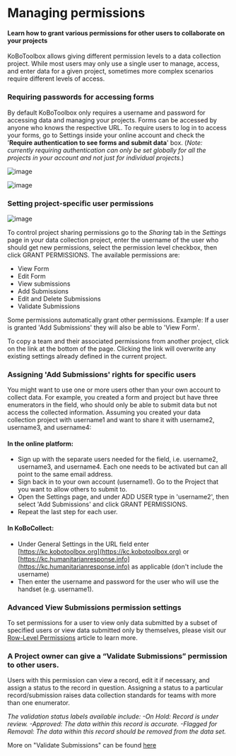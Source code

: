 # Managing permissions
#### Learn how to grant various permissions for other users to collaborate on your projects

KoBoToolbox allows giving different permission levels to a data collection project. While most users may only use a single user to manage, access, and enter data for a given project, sometimes more complex scenarios require different levels of access.

### Requiring passwords for accessing forms

By default KoBoToolbox only requires a username and password for accessing data and managing your projects. Forms can be accessed by anyone who knows the respective URL. To require users to log in to access your forms, go to Settings inside your online account and check the '**Require authentication to see forms and submit data**' box. (*Note: currently requiring authentication can only be set globally for all the projects in your account and not just for individual projects.*)


![image](/images/managing_permissions/account_settings.jpg)

![image](/images/managing_permissions/user_permissions.jpg)


### Setting project-specific user permissions

![image](/images/managing_permissions/proj_permissions.jpg)

To control project sharing permissions go to the *Sharing* tab in the *Settings* page in your data collection project, enter the username of the user who should get new permissions, select the permission level checkbox, then click GRANT PERMISSIONS. The available permissions are: 

* View Form 
* Edit Form 
* View submissions
* Add Submissions
* Edit and Delete Submissions
* Validate Submissions

Some permissions automatically grant other permissions. Example: If a user is granted 'Add Submissions' they will also be able to 'View Form'. 

To copy a team and their associated permissions from another project, click on the link at the bottom of the page. Clicking the link will overwrite any existing settings already defined in the current project. 

### Assigning 'Add Submissions' rights for specific users

You might want to use one or more users other than your own account to collect data. For example, you created a form and project but have three enumerators in the field, who should only be able to submit data but not access the collected information. Assuming you created your data collection project with username1 and want to share it with username2, username3, and username4:

#### In the online platform:

* Sign up with the separate users needed for the field, i.e. username2, username3, and username4. Each one needs to be activated but can all point to the same email address.
* Sign back in to your own account (username1). Go to the Project that you want to allow others to submit to.
* Open the Settings page, and under ADD USER type in 'username2', then select 'Add Submissions' and click GRANT PERMISSIONS.
* Repeat the last step for each user.

#### In KoBoCollect:

* Under General Settings in the URL field enter [https://kc.kobotoolbox.org](https://kc.kobotoolbox.org) or [https://kc.humanitarianresponse.info](https://kc.humanitarianresponse.info) as applicable (don't include the username)
* Then enter the username and password for the user who will use the handset (e.g. username1).

### Advanced View Submissions permission settings
To set permissions for a user to view only data submitted by a subset of specified users or view data submitted only by themselves, please visit our [Row-Level Permissions](https://support.kobotoolbox.org/en/articles/3345421-row-level-permissions) article to learn more. 

### A Project owner can give a “Validate Submissions” permission to other users.

Users with this permission can view a record, edit it if necessary, and assign a status to the record in question. Assigning a status to a particular record/submission raises data collection standards for teams with more than one enumerator.

*The validation status labels available include:
  -On Hold: Record is under review.
  -Approved: The data within this record is accurate.
  -Flagged for Removal: The data within this record should be removed from the data set.*

More on "Validate Submissions" can be found [here](record_validation.html)

